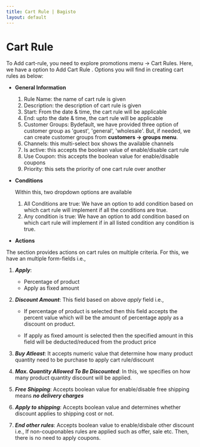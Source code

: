 ```yaml
---
title: Cart Rule | Bagisto
layout: default
---
```


# Cart Rule

To Add cart-rule, you need to explore promotions menu -> Cart Rules. Here, we have a option to Add Cart Rule
. Options you will find in creating cart rules as below:

- **General Information**

  1. Rule Name: the name of cart rule is given
  2. Description: the description of cart rule is given
  3. Start: From the date & time, the cart rule will be applicable
  4. End: upto the date & time, the cart rule will be applicable
  5. Customer Groups: Bydefault, we have provided three option of customer group as 'guest', 'general', 'wholesale'. But, if needed, we can create customer groups from **customers -> groups menu**.
  6. Channels: this multi-select box shows the available channels
  7. Is active: this accepts the boolean value of enable/disable cart rule
  8. Use Coupon: this accepts the boolean value for enable/disable coupons
  9. Priority: this sets the priority of one cart rule over another

- **Conditions**

  Within this, two dropdown options are available

  1. All Conditions are true: We have an option to add condition based on which cart rule will implement if all the conditions are true.
  2. Any condition is true: We have an option to add condition based on which cart rule will implement if in all listed condition any condition is true.

- **Actions**

The section provides actions on cart rules on multiple criteria. For this, we have an multiple form-fields i.e.,

1. **_Apply_**:

   - Percentage of product
   - Apply as fixed amount

2. **_Discount Amount_**: This field based on above _apply_ field i.e.,

   - If percentage of product is selected then this field accepts the percent value which will be the amount of percentage apply as a discount on product.

   - If apply as fixed amount is selected then the specified amount in this field will be deducted/reduced from the product price

3. **_Buy Atleast_**: It accepts numeric value that determine how many product quantity need to be purchase to apply cart rule/discount

4. **_Max. Quantity Allowed To Be Discounted_**: In this, we specifies on how many product quantity discount will be applied.

5. **_Free Shipping_**: Accepts boolean value for enable/disable free shipping means **_no delivery charges_**

6. **_Apply to shipping_**: Accepts boolean value and determines whether discount applies to shipping cost or not.

7. **_End other rules_**: Accepts boolean value to enable/disbale other discount i.e., If non-couponables rules are applied such as offer, sale etc. Then, there is no need to apply coupons.
